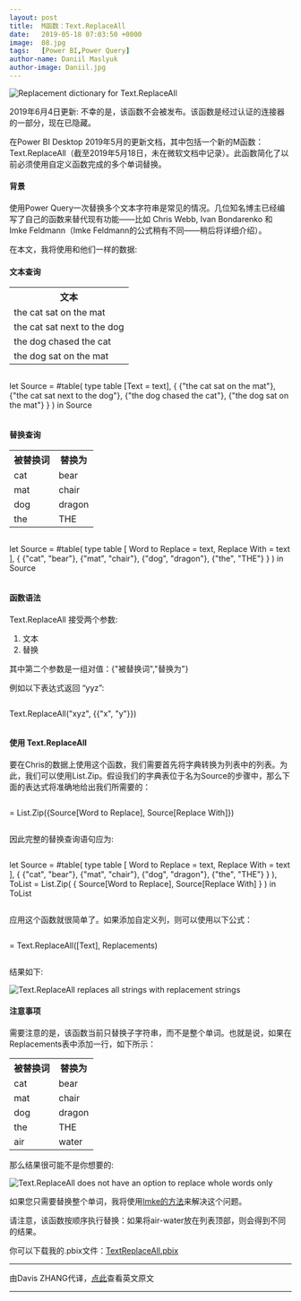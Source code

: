 ```yaml
---
layout: post
title:  M函数：Text.ReplaceAll
date:   2019-05-18 07:03:50 +0000
image:  08.jpg
tags:   [Power BI,Power Query]
author-name: Daniil Maslyuk
author-image: Daniil.jpg
---
```


![Replacement dictionary for Text.ReplaceAll](https://img-blog.csdnimg.cn/20191208153340999.png?x-oss-process=image/watermark,type_ZmFuZ3poZW5naGVpdGk,shadow_10,text_d3d3LmQtYmkudGVjaA==,size_16,color_FFFFFF,t_70)

2019年6月4日更新: 不幸的是，该函数不会被发布。该函数是经过认证的连接器的一部分，现在已隐藏。

在Power BI Desktop 2019年5月的更新文档，其中包括一个新的M函数：Text.ReplaceAll（截至2019年5月18日，未在微软文档中记录）。此函数简化了以前必须使用自定义函数完成的多个单词替换。

#### 背景

使用Power Query一次替换多个文本字符串是常见的情况。几位知名博主已经编写了自己的函数来替代现有功能——比如 Chris Webb, Ivan Bondarenko 和 Imke Feldmann（Imke Feldmann的公式稍有不同——稍后将详细介绍）。

在本文，我将使用和他们一样的数据:

#### 文本查询

<div class="table-container">
  <table>
    <tr><th>文本</th>
    <tr><td>the cat sat on the mat</td>
    <tr><td>the cat sat next to the dog</td>
    <tr><td>the dog chased the cat</td>
    <tr><td>the dog sat on the mat</td>
  </table>
</div>

>```Python
let
    Source = #table(
        type table [Text = text],
        {
            {"the cat sat on the mat"},
            {"the cat sat next to the dog"},
            {"the dog chased the cat"},
            {"the dog sat on the mat"}
        }
    )
in
    Source
>```

#### 替换查询

<div class="table-container">
  <table>
    <tr><th>被替换词</th><th>替换为</th>
    <tr><td>cat</td><td>bear</td>
    <tr><td>mat</td><td>chair</td>
    <tr><td>dog</td><td>dragon</td>
    <tr><td>the</td><td>THE</td>
  </table>
</div>

>```Python
let
    Source = #table(
        type table [
            Word to Replace = text,
            Replace With = text
        ],
        {
            {"cat", "bear"},
            {"mat", "chair"},
            {"dog", "dragon"},
            {"the", "THE"}
        }
    )
in
    Source
>```

#### 函数语法

Text.ReplaceAll 接受两个参数:

1. 文本
2. 替换

其中第二个参数是一组对值：{"被替换词","替换为"}

例如以下表达式返回 “yyz”:

>```Python
Text.ReplaceAll("xyz", {{"x", "y"}})
>```

#### 使用 Text.ReplaceAll

要在Chris的数据上使用这个函数，我们需要首先将字典转换为列表中的列表。为此，我们可以使用List.Zip。假设我们的字典表位于名为Source的步骤中，那么下面的表达式将准确地给出我们所需要的：

>```Python
= List.Zip({Source[Word to Replace], Source[Replace With]})
>```

因此完整的替换查询语句应为:

>```Python
let
        Source = #table(
        type table [
            Word to Replace = text,
            Replace With = text
        ],
        {
            {"cat", "bear"},
            {"mat", "chair"},
            {"dog", "dragon"},
            {"the", "THE"}
        }
    ),
    ToList = List.Zip(
        {
            Source[Word to Replace],
            Source[Replace With]
        }
    )
in
    ToList
>```

应用这个函数就很简单了。如果添加自定义列，则可以使用以下公式：

>```Python
= Text.ReplaceAll([Text], Replacements)
>```

结果如下:

![Text.ReplaceAll replaces all strings with replacement strings](https://img-blog.csdnimg.cn/20191208153435886.png?x-oss-process=image/watermark,type_ZmFuZ3poZW5naGVpdGk,shadow_10,text_d3d3LmQtYmkudGVjaA==,size_16,color_FFFFFF,t_70)

#### 注意事项

需要注意的是，该函数当前只替换子字符串，而不是整个单词。也就是说，如果在Replacements表中添加一行，如下所示：

<div class="table-container">
  <table>
    <tr><th>被替换词</th><th>替换为</th>
    <tr><td>cat</td><td>bear</td>
    <tr><td>mat</td><td>chair</td>
    <tr><td>dog</td><td>dragon</td>
    <tr><td>the</td><td>THE</td>
    <tr><td>air</td><td>water</td>
  </table>
</div>

那么结果很可能不是你想要的:

![Text.ReplaceAll does not have an option to replace whole words only](https://img-blog.csdnimg.cn/20191208153449672.png?x-oss-process=image/watermark,type_ZmFuZ3poZW5naGVpdGk,shadow_10,text_d3d3LmQtYmkudGVjaA==,size_16,color_FFFFFF,t_70)

如果您只需要替换整个单词，我将使用[Imke的方法](https://www.thebiccountant.com/2016/05/22/multiple-replacements-in-power-bi-and-power-query/)来解决这个问题。

请注意，该函数按顺序执行替换：如果将air-water放在列表顶部，则会得到不同的结果。

你可以下载我的.pbix文件：[TextReplaceAll.pbix](https://1drv.ms/u/s!Arstm99Oom00gdx_HrAm85o3brqjmw)

----------------------
由Davis ZHANG代译，[点此](https://xxlbi.com/blog/text-replaceall/)查看英文原文

----------------------